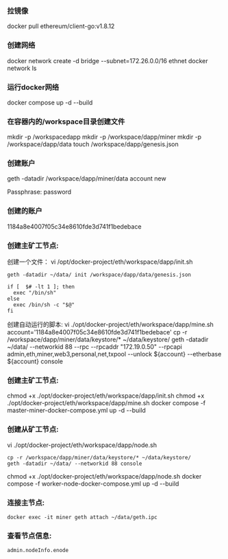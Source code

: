 
### 拉镜像
docker pull ethereum/client-go:v1.8.12

### 创建网络
docker network create -d bridge --subnet=172.26.0.0/16 ethnet
docker network ls

### 运行docker网络
docker compose up -d --build

### 在容器内的/workspace目录创建文件
mkdir -p /workspacedapp
mkdir -p /workspace/dapp/miner
mkdir -p /workspace/dapp/data
touch /workspace/dapp/genesis.json


### 创建账户
geth -datadir /workspace/dapp/miner/data account new


Passphrase: password

### 创建的账户
1184a8e4007f05c34e8610fde3d741f1bedebace


### 创建主矿工节点:
创建一个文件：
vi /opt/docker-project/eth/workspace/dapp/init.sh

```
geth -datadir ~/data/ init /workspace/dapp/data/genesis.json

if [  $# -lt 1 ]; then 
  exec "/bin/sh"
else
  exec /bin/sh -c "$@"
fi
```

创建自动运行的脚本:
vi ./opt/docker-project/eth/workspace/dapp/mine.sh
account='1184a8e4007f05c34e8610fde3d741f1bedebace'
cp -r /workspace/dapp/miner/data/keystore/* ~/data/keystore/
geth -datadir ~/data/ --networkid 88 --rpc --rpcaddr "172.19.0.50" --rpcapi admin,eth,miner,web3,personal,net,txpool --unlock ${account} --etherbase ${account} console

### 创建主矿工节点:
chmod +x ./opt/docker-project/eth/workspace/dapp/init.sh
chmod +x ./opt/docker-project/eth/workspace/dapp/mine.sh
docker compose -f master-miner-docker-compose.yml up -d --build


### 创建从矿工节点:
vi ./opt/docker-project/eth/workspace/dapp/node.sh
```
cp -r /workspace/dapp/miner/data/keystore/* ~/data/keystore/
geth -datadir ~/data/ --networkid 88 console
```

chmod +x ./opt/docker-project/eth/workspace/dapp/node.sh
docker compose -f worker-node-docker-compose.yml up -d --build


### 连接主节点: 
```
docker exec -it miner geth attach ~/data/geth.ipc
```

### 查看节点信息:
```
admin.nodeInfo.enode
```